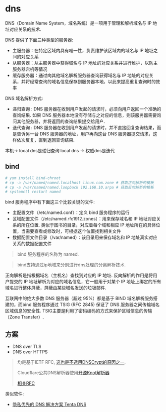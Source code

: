 # dns
DNS（Domain Name System，域名系统）是一项用于管理和解析域名与 IP 地址对应关系的技术.

DNS 提供了下面三种类型的服务器:
- 主服务器：在特定区域内具有唯一性，负责维护该区域内的域名与 IP 地址之间的对应关系
- 从服务器：从主服务器中获得域名与 IP 地址的对应关系并进行维护，以防主服务器宕机等情况
- 缓存服务器：通过向其他域名解析服务器查询获得域名与 IP 地址的对应关系，并将经常查询的域名信息保存到服务器本地，以此来提高重复查询时的效率

DNS 域名解析方式:
- 递归查询 :  DNS 服务器在收到用户发起的请求时，必须向用户返回一个准确的查询结果. 如果 DNS 服务器本地没有存储与之对应的信息，则该服务器需要询问其他服务器，并将返回的查询结果提交给用户.
- 迭代查询 : DNS 服务器在收到用户发起的请求时，并不直接回复查询结果，而是告诉另一台 DNS 服务器的地址，用户再向这台 DNS 服务器提交请求，这样依次反复，直到返回查询结果.

本机-> local dns是递归查询
local dns -> 权威dns是迭代

## bind
```bash
# yum install bind-chroot
# cp -a /var/named/named.localhost linux.com.zone # 获取正向解析的模板
# cp -a /var/named/named.loopback 192.168.10.arpa # 获取反向解析的模板
# systemctl restart named
```

bind 服务程序中有下面这三个比较关键的文件:
- 主配置文件（/etc/named.conf）：定义 bind 服务程序的运行
- 区域配置文件（/etc/named.rfc1912.zones）：用来保存域名和 IP 地址对应关系的所在位置. 类似于图书的目录，对应着每个域和相应 IP 地址所在的具体位置，当需要查看或修改时，可根据这个位置找到相关文件
- 数据配置文件目录（/var/named）：该目录用来保存域名和 IP 地址真实对应关系的数据配置文件

> bind 服务程序的名称为 named.

> bind支持通过ip地域来分别进行dns处理的分离解析技术.

正向解析是指根据域名（主机名）查找到对应的 IP 地址.
反向解析的作用是将用户提交的 IP 地址解析为对应的域名信息，它一般用于对某个 IP 地址上绑定的所有域名进行整体屏蔽，屏蔽由某些域名发送的垃圾邮件.

互联网中的绝大多数 DNS 服务器（超过 95%）都是基于 BIND 域名解析服务搭建的，而bind 服务程序通过 TSIG (RFC 2845) 保证了 DNS 服务器之间传输域名区域信息的安全性. TSIG主要是利用了密码编码的方式来保护区域信息的传输（Zone Transfer）.

## 方案
- DNS over TLS
- DNS over HTTPS

> 均是基于IETF RFC, [这也是不选用DNSCrypt的原因之一](https://tenta.com/blog/post/2017/12/dns-over-tls-vs-dnscrypt).
>
> Cloudflare公共DNS解析器使用[开源Knot解析器](https://blog.cloudflare.com/dns-resolver-1-1-1-1/)
>
> [相关RFC](https://blog.cloudflare.com/dns-resolver-1-1-1-1/)

类似软件:
- [隐私优先的 DNS 解决方案 Tenta DNS](https://github.com/tenta-browser/tenta-dns)